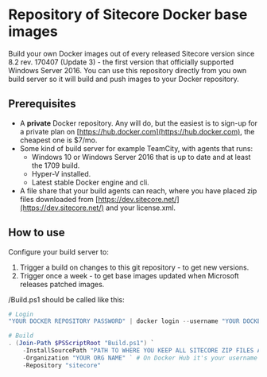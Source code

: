 # Repository of Sitecore Docker base images

Build your own Docker images out of every released Sitecore version since 8.2 rev. 170407 (Update 3) - the first version that officially supported Windows Server 2016. You can use this repository directly from you own build server so it will build and push images to your Docker repository.

## Prerequisites

* A **private** Docker repository. Any will do, but the easiest is to sign-up for a private plan on [https://hub.docker.com](https://hub.docker.com), the cheapest one is $7/mo.
* Some kind of build server for example TeamCity, with agents that runs:
  * Windows 10 or Windows Server 2016 that is up to date and at least the 1709 build.
  * Hyper-V installed.
  * Latest stable Docker engine and cli.
* A file share that your build agents can reach, where you have placed zip files downloaded from [https://dev.sitecore.net/](https://dev.sitecore.net/) and your license.xml.

## How to use

Configure your build server to:

1. Trigger a build on changes to this git repository - to get new versions.
1. Trigger once a week - to get base images updated when Microsoft releases patched images.

/Build.ps1 should be called like this:

````PowerShell
# Login
"YOUR DOCKER REPOSITORY PASSWORD" | docker login --username "YOUR DOCKER REPOSITORY USERNAME" --password-stdin

# Build
. (Join-Path $PSScriptRoot "Build.ps1") `
    -InstallSourcePath "PATH TO WHERE YOU KEEP ALL SITECORE ZIP FILES AND LICENSE.XML" `
    -Organization "YOUR ORG NAME" ` # On Docker Hub it's your username unless you create an organization
    -Repository "sitecore"
````
